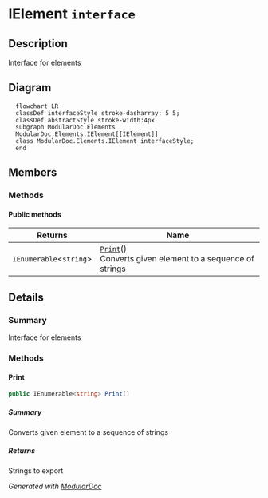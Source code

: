 # IElement `interface`

## Description
Interface for elements

## Diagram
```mermaid
  flowchart LR
  classDef interfaceStyle stroke-dasharray: 5 5;
  classDef abstractStyle stroke-width:4px
  subgraph ModularDoc.Elements
  ModularDoc.Elements.IElement[[IElement]]
  class ModularDoc.Elements.IElement interfaceStyle;
  end
```

## Members
### Methods
#### Public  methods
| Returns | Name |
| --- | --- |
| `IEnumerable`&lt;`string`&gt; | [`Print`](#print)()<br>Converts given element to a sequence of strings |

## Details
### Summary
Interface for elements

### Methods
#### Print
```csharp
public IEnumerable<string> Print()
```
##### Summary
Converts given element to a sequence of strings

##### Returns
Strings to export

*Generated with* [*ModularDoc*](https://github.com/hailstorm75/ModularDoc)

